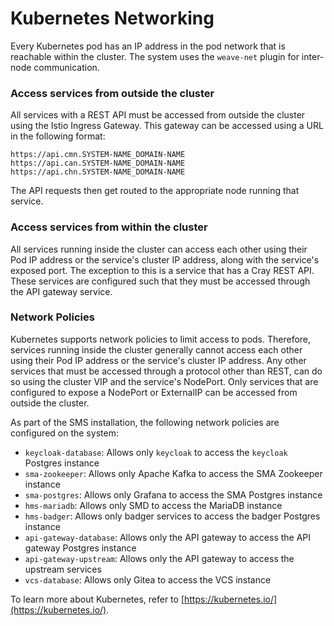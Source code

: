 # Kubernetes Networking

Every Kubernetes pod has an IP address in the pod network that is reachable within the cluster. The system uses the `weave-net` plugin for inter-node communication.

### Access services from outside the cluster

All services with a REST API must be accessed from outside the cluster using the Istio Ingress Gateway. This gateway can be accessed using a URL in the following format:

```
https://api.cmn.SYSTEM-NAME_DOMAIN-NAME
https://api.can.SYSTEM-NAME_DOMAIN-NAME
https://api.chn.SYSTEM-NAME_DOMAIN-NAME
```

The API requests then get routed to the appropriate node running that service.

### Access services from within the cluster

All services running inside the cluster can access each other using their Pod IP address or the service's cluster IP address, along with the service's exposed port. The exception to this is a service that has a Cray REST API. These services are configured such that they must be accessed through the API gateway service.

### Network Policies

Kubernetes supports network policies to limit access to pods. Therefore, services running inside the cluster generally cannot access each other using their Pod IP address or the service's cluster IP address. Any other services that must be accessed through a protocol other than REST, can do so using the cluster VIP and the service's NodePort. Only services that are configured to expose a NodePort or ExternalIP can be accessed from outside the cluster.

As part of the SMS installation, the following network policies are configured on the system:

- `keycloak-database`: Allows only `keycloak` to access the `keycloak` Postgres instance
- `sma-zookeeper`: Allows only Apache Kafka to access the SMA Zookeeper instance
- `sma-postgres`: Allows only Grafana to access the SMA Postgres instance
- `hms-mariadb`: Allows only SMD to access the MariaDB instance
- `hms-badger`: Allows only badger services to access the badger Postgres instance
- `api-gateway-database`: Allows only the API gateway to access the API gateway Postgres instance
- `api-gateway-upstream`: Allows only the API gateway to access the upstream services
- `vcs-database`: Allows only Gitea to access the VCS instance

To learn more about Kubernetes, refer to [https://kubernetes.io/](https://kubernetes.io/).

